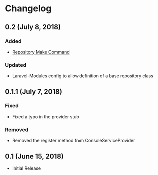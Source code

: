 # Changelog

## 0.2 (July 8, 2018)
### Added
- [Repository Make Command](https://rawilk.github.io/laravel-modules/docs/advanced-usage/artisan-generator-commands/#make-repository)

### Updated
- Laravel-Modules config to allow definition of a base repository class

## 0.1.1 (July 7, 2018)
### Fixed
- Fixed a typo in the provider stub

### Removed
- Removed the register method from ConsoleServiceProvider

## 0.1 (June 15, 2018)
- Initial Release
